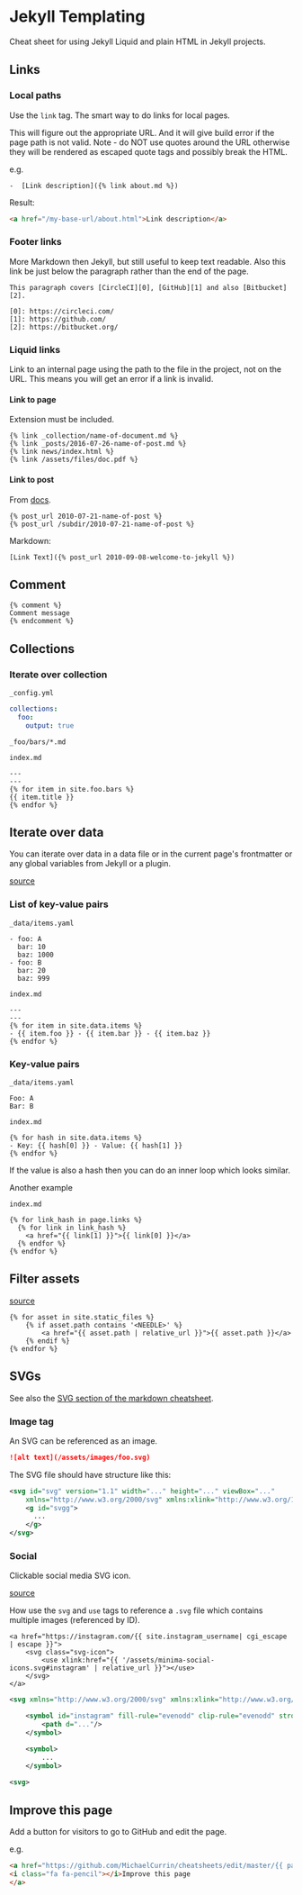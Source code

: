 # Jekyll Templating

Cheat sheet for using Jekyll Liquid and plain HTML in Jekyll projects.


## Links

### Local paths

Use the `link` tag. The smart way to do links for local pages. 

This will figure out the appropriate URL. And it will give build error if the page path is not valid.  Note - do NOT use quotes around the URL otherwise they will be rendered as escaped quote tags and possibly break the HTML.

e.g.

```
-  [Link description]({% link about.md %})
```

Result:

```html
<a href="/my-base-url/about.html">Link description</a>
```

### Footer links

More Markdown then Jekyll, but still useful to keep text readable. Also this link be just below the paragraph rather than the end of the page.

```
This paragraph covers [CircleCI][0], [GitHub][1] and also [Bitbucket][2].

[0]: https://circleci.com/
[1]: https://github.com/
[2]: https://bitbucket.org/
```

### Liquid links

Link to an internal page using the path to the file in the project, not on the URL. This means you will get an error if a link is invalid.


#### Link to page

Extension must be included.

```
{% link _collection/name-of-document.md %}
{% link _posts/2016-07-26-name-of-post.md %}
{% link news/index.html %}
{% link /assets/files/doc.pdf %}
```


#### Link to post

From [docs](https://jekyllrb.com/docs/liquid/tags/).

```
{% post_url 2010-07-21-name-of-post %}
{% post_url /subdir/2010-07-21-name-of-post %}
```

Markdown:

```liquid
[Link Text]({% post_url 2010-09-08-welcome-to-jekyll %})
```

## Comment

```
{% comment %}
Comment message
{% endcomment %}
```

## Collections


### Iterate over collection

`_config.yml`

```yaml
collections:
  foo:
    output: true
```

`_foo/bars/*.md`

`index.md`
```
---
---
{% for item in site.foo.bars %}
{{ item.title }}
{% endfor %}
```

## Iterate over data

You can iterate over data in a data file or in the current page's frontmatter or any global variables from Jekyll or a plugin.

[source](https://stackoverflow.com/questions/17677094/jekyll-for-loop-over-all-images-in-a-folder)

### List of key-value pairs

`_data/items.yaml`
```
- foo: A
  bar: 10
  baz: 1000
- foo: B
  bar: 20
  baz: 999
```

`index.md`
```
---
---
{% for item in site.data.items %}
- {{ item.foo }} - {{ item.bar }} - {{ item.baz }}
{% endfor %}
```

### Key-value pairs


`_data/items.yaml`
```
Foo: A
Bar: B
```


`index.md`
```
{% for hash in site.data.items %}
- Key: {{ hash[0] }} - Value: {{ hash[1] }}
{% endfor %}
```

If the value is also a hash then you can do an inner loop which looks similar.


Another example

`index.md`
```
{% for link_hash in page.links %}
  {% for link in link_hash %}
    <a href="{{ link[1] }}">{{ link[0] }}</a>
  {% endfor %}
{% endfor %}
```

## Filter assets

[source](https://stackoverflow.com/questions/17677094/jekyll-for-loop-over-all-images-in-a-folder)

```
{% for asset in site.static_files %}
    {% if asset.path contains '<NEEDLE>' %}
        <a href="{{ asset.path | relative_url }}">{{ asset.path }}</a>
    {% endif %}
{% endfor %}
```

## SVGs

See also the [SVG section of the markdown cheatsheet](/cheatsheets/markdown.md#svgs).

### Image tag

An SVG can be referenced as an image.

```markdown
![alt text](/assets/images/foo.svg)
```

The SVG file should have structure like this:

```xml
<svg id="svg" version="1.1" width="..." height="..." viewBox="..."
    xmlns="http://www.w3.org/2000/svg" xmlns:xlink="http://www.w3.org/1999/xlink">
    <g id="svgg">
      ...
    </g>
</svg>
```

### Social

Clickable social media SVG icon.

[source](https://github.com/jekyll/minima/blob/master/_includes/social.html)

How use the `svg` and `use` tags to reference a `.svg` file which contains multiple images (referenced by ID).

```jekyll
<a href="https://instagram.com/{{ site.instagram_username| cgi_escape | escape }}">
    <svg class="svg-icon">
        <use xlink:href="{{ '/assets/minima-social-icons.svg#instagram' | relative_url }}"></use>
    </svg>
</a>
```

```xml
<svg xmlns="http://www.w3.org/2000/svg" xmlns:xlink="http://www.w3.org/1999/xlink">

    <symbol id="instagram" fill-rule="evenodd" clip-rule="evenodd" stroke-linejoin="round" stroke-miterlimit="1.414">
        <path d="..."/>
    </symbol>

    <symbol>
        ...
    </symbol>

<svg>
```

## Improve this page

Add a button for visitors to go to GitHub and edit the page.

e.g.

```html
<a href="https://github.com/MichaelCurrin/cheatsheets/edit/master/{{ page.path }}">
<i class="fa fa-pencil"></i>Improve this page
</a>
```

<!--stackedit_data:
eyJoaXN0b3J5IjpbMTU0MDAwMDcxMCw0Nzg2NjU1NDMsLTE2OD
Y4ODk4MTAsLTgxMzM0Njk1OV19
-->